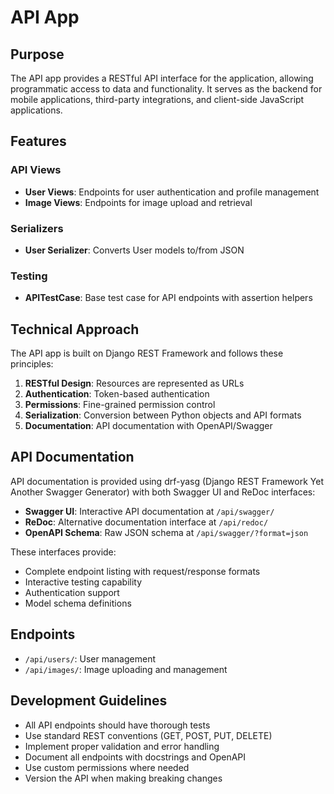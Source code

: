 # API App

## Purpose

The API app provides a RESTful API interface for the application, allowing programmatic access to data and functionality. It serves as the backend for mobile applications, third-party integrations, and client-side JavaScript applications.

## Features

### API Views

- **User Views**: Endpoints for user authentication and profile management
- **Image Views**: Endpoints for image upload and retrieval

### Serializers

- **User Serializer**: Converts User models to/from JSON

### Testing

- **APITestCase**: Base test case for API endpoints with assertion helpers

## Technical Approach

The API app is built on Django REST Framework and follows these principles:

1. **RESTful Design**: Resources are represented as URLs
2. **Authentication**: Token-based authentication
3. **Permissions**: Fine-grained permission control
4. **Serialization**: Conversion between Python objects and API formats
5. **Documentation**: API documentation with OpenAPI/Swagger

## API Documentation

API documentation is provided using drf-yasg (Django REST Framework Yet Another Swagger Generator) with both Swagger UI and ReDoc interfaces:

- **Swagger UI**: Interactive API documentation at `/api/swagger/`
- **ReDoc**: Alternative documentation interface at `/api/redoc/`
- **OpenAPI Schema**: Raw JSON schema at `/api/swagger/?format=json`

These interfaces provide:
- Complete endpoint listing with request/response formats
- Interactive testing capability
- Authentication support
- Model schema definitions

## Endpoints

- `/api/users/`: User management
- `/api/images/`: Image uploading and management

## Development Guidelines

- All API endpoints should have thorough tests
- Use standard REST conventions (GET, POST, PUT, DELETE)
- Implement proper validation and error handling
- Document all endpoints with docstrings and OpenAPI
- Use custom permissions where needed
- Version the API when making breaking changes